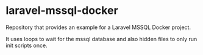# laravel-mssql-docker

Repository that provides an example for a Laravel MSSQL Docker project.

It uses loops to wait for the mssql database and also hidden files to only
run init scripts once.